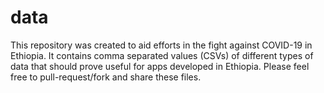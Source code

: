 # data

This repository was created to aid efforts in the fight against COVID-19 in Ethiopia. 
It contains comma separated values (CSVs) of different types of data that should
prove useful for apps developed in Ethiopia. Please feel free to pull-request/fork and share
these files. 

